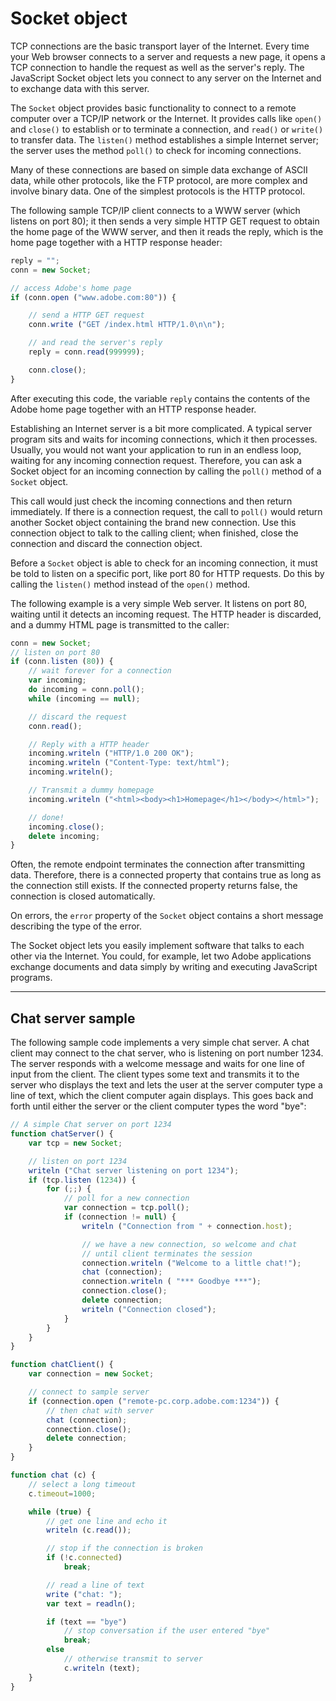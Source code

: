 # Socket object

TCP connections are the basic transport layer of the Internet. Every time your Web browser connects to a server and requests a new page, it opens a TCP connection to handle the request as well as the server's reply. The JavaScript Socket object lets you connect to any server on the Internet and to exchange data with this server.

The `Socket` object provides basic functionality to connect to a remote computer over a TCP/IP network or the Internet. It provides calls like `open()` and `close()` to establish or to terminate a connection, and `read()` or `write()` to transfer data. The `listen()` method establishes a simple Internet server; the server uses the method `poll()` to check for incoming connections.

Many of these connections are based on simple data exchange of ASCII data, while other protocols, like the FTP protocol, are more complex and involve binary data. One of the simplest protocols is the HTTP protocol.

The following sample TCP/IP client connects to a WWW server (which listens on port 80); it then sends a very simple HTTP GET request to obtain the home page of the WWW server, and then it reads the reply, which is the home page together with a HTTP response header:

```javascript
reply = "";
conn = new Socket;

// access Adobe's home page
if (conn.open ("www.adobe.com:80")) {

    // send a HTTP GET request
    conn.write ("GET /index.html HTTP/1.0\n\n");

    // and read the server's reply
    reply = conn.read(999999);

    conn.close();
}
```

After executing this code, the variable `reply` contains the contents of the Adobe home page together with an HTTP response header.

Establishing an Internet server is a bit more complicated. A typical server program sits and waits for incoming connections, which it then processes. Usually, you would not want your application to run in an endless loop, waiting for any incoming connection request. Therefore, you can ask a Socket object for an incoming connection by calling the `poll()` method of a `Socket` object.

This call would just check the incoming connections and then return immediately. If there is a connection request, the call to `poll()` would return another Socket object containing the brand new connection. Use this connection object to talk to the calling client; when finished, close the connection and discard the connection object.

Before a `Socket` object is able to check for an incoming connection, it must be told to listen on a specific port, like port 80 for HTTP requests. Do this by calling the `listen()` method instead of the `open()` method.

The following example is a very simple Web server. It listens on port 80, waiting until it detects an incoming request. The HTTP header is discarded, and a dummy HTML page is transmitted to the caller:

```javascript
conn = new Socket;
// listen on port 80
if (conn.listen (80)) {
    // wait forever for a connection
    var incoming;
    do incoming = conn.poll();
    while (incoming == null);

    // discard the request
    conn.read();

    // Reply with a HTTP header
    incoming.writeln ("HTTP/1.0 200 OK");
    incoming.writeln ("Content-Type: text/html");
    incoming.writeln();

    // Transmit a dummy homepage
    incoming.writeln ("<html><body><h1>Homepage</h1></body></html>");

    // done!
    incoming.close();
    delete incoming;
}
```

Often, the remote endpoint terminates the connection after transmitting data. Therefore, there is a connected property that contains true as long as the connection still exists. If the connected property returns false, the connection is closed automatically.

On errors, the `error` property of the `Socket` object contains a short message describing the type of the error.

The Socket object lets you easily implement software that talks to each other via the Internet. You could, for example, let two Adobe applications exchange documents and data simply by writing and executing JavaScript programs.

---

## Chat server sample

The following sample code implements a very simple chat server. A chat client may connect to the chat server, who is listening on port number 1234. The server responds with a welcome message and waits for one line of input from the client. The client types some text and transmits it to the server who displays the text and lets the user at the server computer type a line of text, which the client computer again displays. This goes back and forth until either the server or the client computer types the word "bye":

```javascript
// A simple Chat server on port 1234
function chatServer() {
    var tcp = new Socket;

    // listen on port 1234
    writeln ("Chat server listening on port 1234");
    if (tcp.listen (1234)) {
        for (;;) {
            // poll for a new connection
            var connection = tcp.poll();
            if (connection != null) {
                writeln ("Connection from " + connection.host);

                // we have a new connection, so welcome and chat
                // until client terminates the session
                connection.writeln ("Welcome to a little chat!");
                chat (connection);
                connection.writeln ( "*** Goodbye ***");
                connection.close();
                delete connection;
                writeln ("Connection closed");
            }
        }
    }
}

function chatClient() {
    var connection = new Socket;

    // connect to sample server
    if (connection.open ("remote-pc.corp.adobe.com:1234")) {
        // then chat with server
        chat (connection);
        connection.close();
        delete connection;
    }
}

function chat (c) {
    // select a long timeout
    c.timeout=1000;

    while (true) {
        // get one line and echo it
        writeln (c.read());

        // stop if the connection is broken
        if (!c.connected)
            break;

        // read a line of text
        write ("chat: ");
        var text = readln();

        if (text == "bye")
            // stop conversation if the user entered "bye"
            break;
        else
            // otherwise transmit to server
            c.writeln (text);
    }
}
```
